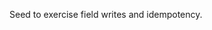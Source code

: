 <!--
title: test10-field-idempotency — single-select + text updates
labels: ["test","chore","CI/CD-phase:phase-1a"]
uid: test10-field-idempotency
type: "Chore"
status: "Todo"
priority: "P2"
area: "ci"
target: "mvp-0.7.0"
doc: "docs/policy/ci_minimal.md"
pr: "https://github.com/mfortin014/mvp_menu_optimizer/pull/1"
project: "test"
-->

Seed to exercise field writes and idempotency.
